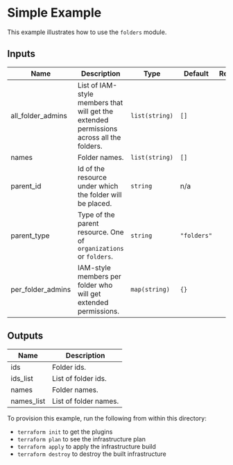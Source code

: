 # Simple Example

This example illustrates how to use the `folders` module.

<!-- BEGINNING OF PRE-COMMIT-TERRAFORM DOCS HOOK -->
## Inputs

| Name | Description | Type | Default | Required |
|------|-------------|------|---------|:--------:|
| all\_folder\_admins | List of IAM-style members that will get the extended permissions across all the folders. | `list(string)` | `[]` | no |
| names | Folder names. | `list(string)` | `[]` | no |
| parent\_id | Id of the resource under which the folder will be placed. | `string` | n/a | yes |
| parent\_type | Type of the parent resource. One of `organizations` or `folders`. | `string` | `"folders"` | no |
| per\_folder\_admins | IAM-style members per folder who will get extended permissions. | `map(string)` | `{}` | no |

## Outputs

| Name | Description |
|------|-------------|
| ids | Folder ids. |
| ids\_list | List of folder ids. |
| names | Folder names. |
| names\_list | List of folder names. |

<!-- END OF PRE-COMMIT-TERRAFORM DOCS HOOK -->

To provision this example, run the following from within this directory:
- `terraform init` to get the plugins
- `terraform plan` to see the infrastructure plan
- `terraform apply` to apply the infrastructure build
- `terraform destroy` to destroy the built infrastructure

